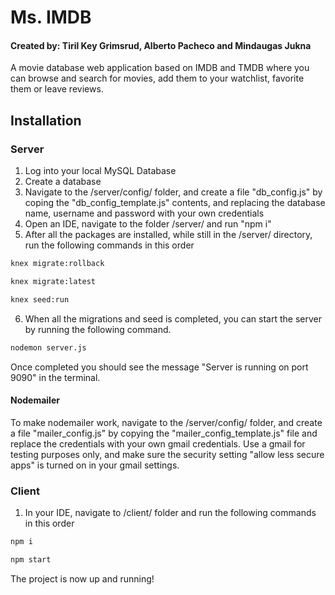 # Ms. IMDB
#### Created by: Tiril Key Grimsrud, Alberto Pacheco and Mindaugas Jukna
A movie database web application based on IMDB and TMDB where you can browse and search for movies, add them to your watchlist, favorite them or leave reviews. 


## Installation
### Server
1. Log into your local MySQL Database
2. Create a database
3. Navigate to the /server/config/ folder, and create a file "db_config.js" by coping the "db_config_template.js" contents, and replacing the database name, username and password with your own credentials
4. Open an IDE, navigate to the folder /server/ and run "npm i"
5. After all the packages are installed, while still in the /server/  directory, run the following commands in this order
```bash
knex migrate:rollback
```
 ```bash
knex migrate:latest
```
 ```bash
knex seed:run
```
6. When all the migrations and seed is completed, you can start the server by running the following command. 
 ```bash
nodemon server.js
```
Once completed you should see the message "Server is running on port 9090" in the terminal.

#### Nodemailer
To make nodemailer work, navigate to the /server/config/ folder, and create a file "mailer_config.js" by copying the "mailer_config_template.js" file and replace the credentials with your own gmail credentials. Use a gmail for testing purposes only, and make sure the security setting "allow less secure apps" is turned on in your gmail settings. 

### Client
1. In your IDE, navigate to /client/ folder and run the following commands in this order 
 ```bash
npm i
```
 ```bash
npm start
```

The project is now up and running! 

